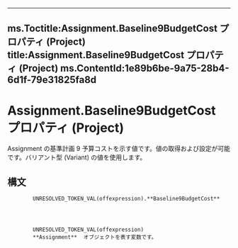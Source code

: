 

---
ms.Toctitle:Assignment.Baseline9BudgetCost プロパティ (Project)
title:Assignment.Baseline9BudgetCost プロパティ (Project)
ms.ContentId:1e89b6be-9a75-28b4-6d1f-79e31825fa8d
---
# Assignment.Baseline9BudgetCost プロパティ (Project)




Assignment の基準計画 9 予算コストを示す値です。値の取得および設定が可能です。バリアント型 (Variant) の値を使用します。

## 構文

            UNRESOLVED_TOKEN_VAL(offexpression).**Baseline9BudgetCost**




            UNRESOLVED_TOKEN_VAL(offexpression)
            **Assignment**  オブジェクトを表す変数です。





